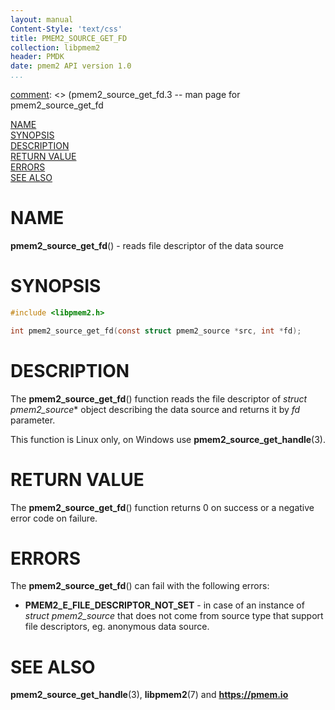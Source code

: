```yaml
---
layout: manual
Content-Style: 'text/css'
title: PMEM2_SOURCE_GET_FD
collection: libpmem2
header: PMDK
date: pmem2 API version 1.0
...
```


[comment]: <> (SPDX-License-Identifier: BSD-3-Clause)
[comment]: <> (Copyright 2020, Intel Corporation)

[comment]: <> (pmem2_source_get_fd.3 -- man page for pmem2_source_get_fd

[NAME](#name)<br />
[SYNOPSIS](#synopsis)<br />
[DESCRIPTION](#description)<br />
[RETURN VALUE](#return-value)<br />
[ERRORS](#errors)<br />
[SEE ALSO](#see-also)<br />

# NAME #

**pmem2_source_get_fd**() - reads file descriptor of the data source

# SYNOPSIS #

```c
#include <libpmem2.h>

int pmem2_source_get_fd(const struct pmem2_source *src, int *fd);
```

# DESCRIPTION #

The **pmem2_source_get_fd**() function reads the file descriptor of
*struct pmem2_source** object describing the data source and returns it
by *fd* parameter.

This function is Linux only, on Windows use **pmem2_source_get_handle**(3).

# RETURN VALUE #

The **pmem2_source_get_fd**() function returns 0 on success
or a negative error code on failure.

# ERRORS #

The **pmem2_source_get_fd**() can fail with the following errors:

* **PMEM2_E_FILE_DESCRIPTOR_NOT_SET** - in case of an instance of
*struct pmem2_source* that does not come from source type that
support file descriptors, eg. anonymous data source.

# SEE ALSO #

**pmem2_source_get_handle**(3), **libpmem2**(7) and **<https://pmem.io>**
